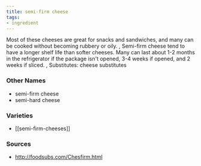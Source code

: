 ```yaml
---
title: semi-firm cheese
tags:
- ingredient
---
```

Most of these cheeses are great for snacks and sandwiches, and many can be cooked without becoming rubbery or oily. , Semi-firm cheese tend to have a longer shelf life than softer cheeses. Many can last about 1-2 months in the refrigerator if the package isn't opened, 3-4 weeks if opened, and 2 weeks if sliced. , Substitutes: cheese substitutes

### Other Names

* semi-firm cheese
* semi-hard cheese

### Varieties

* [[semi-firm-cheeses]]

### Sources
* http://foodsubs.com/Chesfirm.html
